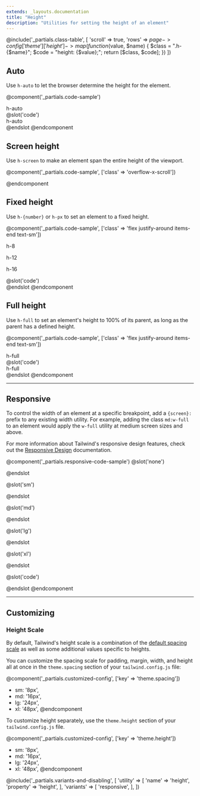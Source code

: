 ```yaml
---
extends: _layouts.documentation
title: "Height"
description: "Utilities for setting the height of an element"
---
```


@include('_partials.class-table', [
  'scroll' => true,
  'rows' => $page->config['theme']['height']->map(function ($value, $name) {
    $class = ".h-{$name}";
    $code = "height: {$value};";
    return [$class, $code];
  })
])

## Auto

Use `h-auto` to let the browser determine the height for the element.

@component('_partials.code-sample')
<div class="h-auto w-32 text-center mx-auto bg-gray-400 p-6">h-auto</div>
@slot('code')
<div class="h-auto w-32 p-6 ...">h-auto</div>
@endslot
@endcomponent

## Screen height

Use `h-screen` to make an element span the entire height of the viewport.

@component('_partials.code-sample', ['class' => 'overflow-x-scroll'])
<div class="bg-gray-400 h-screen"></div>
@endcomponent

## Fixed height

Use `h-{number}` or `h-px` to set an element to a fixed height.

@component('_partials.code-sample', ['class' => 'flex justify-around items-end text-sm'])
<div class="mr-3">
  <div class="h-8 w-8 bg-gray-400"></div>
  <p class="text-center mt-2 text-sm">h-8</p>
</div>
<div class="mr-3">
  <div class="h-12 w-12 bg-gray-400"></div>
  <p class="text-center mt-2 text-sm">h-12</p>
</div>
<div>
  <div class="h-16 w-16 bg-gray-400"></div>
  <p class="text-center mt-2 text-sm">h-16</p>
</div>
@slot('code')
<div class="h-8 w-8 ..."></div>
<div class="h-12 w-12 ..."></div>
<div class="h-16 w-16 ..."></div>
@endslot
@endcomponent

## Full height

Use `h-full` to set an element's height to 100% of its parent, as long as the parent has a defined height.

@component('_partials.code-sample', ['class' => 'flex justify-around items-end text-sm'])
<div class="h-48">
  <div class="h-full p-6 bg-gray-400">h-full</div>
</div>
@slot('code')
<div class="h-48">
  <div class="h-full p-6 bg-gray-400">h-full</div>
</div>
@endslot
@endcomponent

---

## Responsive

To control the width of an element at a specific breakpoint, add a `{screen}:` prefix to any existing width utility. For example, adding the class `md:w-full` to an element would apply the `w-full` utility at medium screen sizes and above.

For more information about Tailwind's responsive design features, check out the [Responsive Design](/docs/responsive-design) documentation.

@component('_partials.responsive-code-sample')
@slot('none')
<div class="h-8 w-32 bg-gray-400"></div>
@endslot

@slot('sm')
<div class="h-12 w-32 bg-gray-400"></div>
@endslot

@slot('md')
<div class="h-16 w-32 bg-gray-400"></div>
@endslot

@slot('lg')
<div class="h-20 w-32 bg-gray-400"></div>
@endslot

@slot('xl')
<div class="h-24 w-32 bg-gray-400"></div>
@endslot

@slot('code')
<div class="none:h-8 sm:h-12 md:h-16 lg:h-20 xl:h-24 w-32 bg-gray-400"></div>
@endslot
@endcomponent

---

## Customizing

### Height Scale

By default, Tailwind's height scale is a combination of the [default spacing scale](/docs/customizing-spacing#default-spacing-scale) as well as some additional values specific to heights.

You can customize the spacing scale for padding, margin, width, and height all at once in the `theme.spacing` section of your `tailwind.config.js` file:

@component('_partials.customized-config', ['key' => 'theme.spacing'])
+ sm: '8px',
+ md: '16px',
+ lg: '24px',
+ xl: '48px',
@endcomponent

To customize height separately, use the `theme.height` section of your `tailwind.config.js` file.

@component('_partials.customized-config', ['key' => 'theme.height'])
+ sm: '8px',
+ md: '16px',
+ lg: '24px',
+ xl: '48px',
@endcomponent

@include('_partials.variants-and-disabling', [
    'utility' => [
        'name' => 'height',
        'property' => 'height',
    ],
    'variants' => [
        'responsive',
    ],
])
